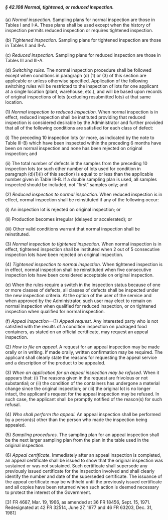 ##### § 42.108 Normal, tightened, or reduced inspection. #####

(a) *Normal inspection.* Sampling plans for normal inspection are those in Tables I and I-A. These plans shall be used except when the history of inspection permits reduced inspection or requires tightened inspection.

(b) *Tightened inspection.* Sampling plans for tightened inspection are those in Tables II and II-A.

(c) *Reduced inspection.* Sampling plans for reduced inspection are those in Tables III and III-A.

(d) *Switching rules.* The normal inspection procedure shall be followed except when conditions in paragraph (d) (1) or (3) of this section are applicable or unless otherwise specified. Application of the following switching rules will be restricted to the inspection of lots for one applicant at a single location (plant, warehouse, etc.), and will be based upon records of original inspections of lots (excluding resubmitted lots) at that same location.

(1) *Normal inspection to reduced inspection.* When normal inspection is in effect, reduced inspection shall be instituted providing that reduced inspection is considered desirable by the Administrator and further provided that all of the following conditions are satisfied for each class of defect:

(i) The preceding 10 inspection lots (or more, as indicated by the note to Table III-B) which have been inspected within the preceding 6 months have been on normal inspection and none has been rejected on original inspection; and

(ii) The total number of defects in the samples from the preceding 10 inspection lots (or such other number of lots used for condition in paragraph (d)(1)(i) of this section) is equal to or less than the applicable number given in Table III-B. If a double sampling plan is used, all samples inspected should be included, not “first” samples only; and

(2) *Reduced inspection to normal inspection.* When reduced inspection is in effect, normal inspection shall be reinstituted if any of the following occur:

(i) An inspection lot is rejected on original inspection; or

(ii) Production becomes irregular (delayed or accelerated); or

(iii) Other valid conditions warrant that normal inspection shall be reinstituted.

(3) *Normal inspection to tightened inspection.* When normal inspection is in effect, tightened inspection shall be instituted when 2 out of 5 consecutive inspection lots have been rejected on original inspection.

(4) *Tightened inspection to normal inspection.* When tightened inspection is in effect, normal inspection shall be reinstituted when five consecutive inspection lots have been considered acceptable on original inspection.

(e) When the rules require a switch in the inspection status because of one or more classes of defects, all classes of defects shall be inspected under the new inspection criteria. At the option of the user of the service and when approved by the Administrator, such user may elect to remain on normal inspection when qualified for reduced inspection, or on tightened inspection when qualified for normal inspection.

(f) *Appeal inspection*—(1) *Appeal request.* Any interested party who is not satisfied with the results of a condition inspection on packaged food containers, as stated on an official certificate, may request an appeal inspection.

(2) *How to file an appeal.* A request for an appeal inspection may be made orally or in writing. If made orally, written confirmation may be required. The applicant shall clearly state the reasons for requesting the appeal service and a description of the product to be appealed.

(3) *When an application for an appeal inspection may be refused.* When it appears that: (i) The reasons given in the request are frivolous or not substantial; or (ii) the condition of the containers has undergone a material change since the original inspection; or (iii) the original lot is no longer intact, the applicant's request for the appeal inspection may be refused. In such case, the applicant shall be promptly notified of the reason(s) for such refusal.

(4) *Who shall perform the appeal.* An appeal inspection shall be performed by a person(s) other than the person who made the inspection being appealed.

(5) *Sampling procedures.* The sampling plan for an appeal inspection shall be the next larger sampling plan from the plan in the table used in the original inspection.

(6) *Appeal certificate.* Immediately after an appeal inspection is completed, an appeal certificate shall be issued to show that the original inspection was sustained or was not sustained. Such certificate shall supersede any previously issued certificate for the inspection involved and shall clearly identify the number and date of the superseded certificate. The issuance of the appeal certificate may be withheld until the previously issued certificate and all copies have been returned when such action is deemed necessary to protect the interest of the Government.

[31 FR 4687, Mar. 19, 1966, as amended at 36 FR 18456, Sept. 15, 1971. Redesignated at 42 FR 32514, June 27, 1977 and 46 FR 63203, Dec. 31, 1981]